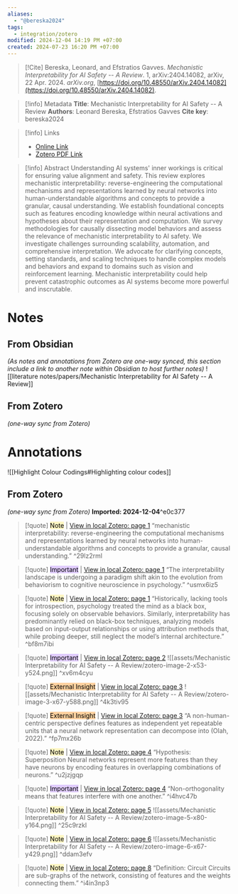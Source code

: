 ```yaml
---
aliases:
  - "@bereska2024"
tags:
  - integration/zotero
modified: 2024-12-04 14:19 PM +07:00
created: 2024-07-23 16:20 PM +07:00
---
```

> [!Cite]
> Bereska, Leonard, and Efstratios Gavves. _Mechanistic Interpretability for AI Safety -- A Review_. 1, arXiv:2404.14082, arXiv, 22 Apr. 2024. _arXiv.org_, [https://doi.org/10.48550/arXiv.2404.14082](https://doi.org/10.48550/arXiv.2404.14082).

> [!info] Metadata
> **Title**: Mechanistic Interpretability for AI Safety -- A Review
> **Authors**: Leonard Bereska, Efstratios Gavves
> **Cite key**: bereska2024

>[!info] Links
>
> - [Online Link](http://arxiv.org/abs/2404.14082)
> - [Zotero PDF Link](zotero://select/library/items/F3DCV9N9)

> [!info] Abstract
> Understanding AI systems' inner workings is critical for ensuring value alignment and safety. This review explores mechanistic interpretability: reverse-engineering the computational mechanisms and representations learned by neural networks into human-understandable algorithms and concepts to provide a granular, causal understanding. We establish foundational concepts such as features encoding knowledge within neural activations and hypotheses about their representation and computation. We survey methodologies for causally dissecting model behaviors and assess the relevance of mechanistic interpretability to AI safety. We investigate challenges surrounding scalability, automation, and comprehensive interpretation. We advocate for clarifying concepts, setting standards, and scaling techniques to handle complex models and behaviors and expand to domains such as vision and reinforcement learning. Mechanistic interpretability could help prevent catastrophic outcomes as AI systems become more powerful and inscrutable.

# Notes
## From Obsidian
_(As notes and annotations from Zotero are one-way synced, this section include a link to another note within Obsidian to host further notes)_
![[literature notes/papers/Mechanistic Interpretability for AI Safety -- A Review]]
## From Zotero
_(one-way sync from Zotero)_

# Annotations
![[Highlight Colour Codings#Highlighting colour codes]]
## From Zotero
_(one-way sync from Zotero)_
**Imported: 2024-12-04**^e0c377

>[!quote] <mark style="background: #FFF3A3A6;">Note</mark> | [View in local Zotero: page 1](zotero://open-pdf/library/items/MGFTCTVY?page=1&annotation=29LZ2RML)
>“mechanistic interpretability: reverse-engineering the computational mechanisms and representations learned by neural networks into human-understandable algorithms and concepts to provide a granular, causal understanding.” ^29lz2rml


>[!quote] <mark style="background: #D2B3FFA6;">Important</mark> | [View in local Zotero: page 1](zotero://open-pdf/library/items/MGFTCTVY?page=1&annotation=USMX6IZ5)
>“The interpretability landscape is undergoing a paradigm shift akin to the evolution from behaviorism to cognitive neuroscience in psychology.” ^usmx6iz5


>[!quote] <mark style="background: #FFF3A3A6;">Note</mark> | [View in local Zotero: page 1](zotero://open-pdf/library/items/MGFTCTVY?page=1&annotation=BF8M7IBI)
>“Historically, lacking tools for introspection, psychology treated the mind as a black box, focusing solely on observable behaviors. Similarly, interpretability has predominantly relied on black-box techniques, analyzing models based on input-output relationships or using attribution methods that, while probing deeper, still neglect the model’s internal architecture.” ^bf8m7ibi


>[!quote] <mark style="background: #D2B3FFA6;">Important</mark> | [View in local Zotero: page 2](zotero://open-pdf/library/items/MGFTCTVY?page=2&annotation=XV6M4CYU)
>![[assets/Mechanistic Interpretability for AI Safety -- A Review/zotero-image-2-x53-y524.png]] ^xv6m4cyu


>[!quote] <mark style="background: #FFB86CA6;">External Insight</mark> | [View in local Zotero: page 3](zotero://open-pdf/library/items/MGFTCTVY?page=3&annotation=4K3TIV95)
>![[assets/Mechanistic Interpretability for AI Safety -- A Review/zotero-image-3-x67-y588.png]] ^4k3tiv95


>[!quote] <mark style="background: #FFB86CA6;">External Insight</mark> | [View in local Zotero: page 3](zotero://open-pdf/library/items/MGFTCTVY?page=3&annotation=FP7MX26B)
>“A non-human-centric perspective defines features as independent yet repeatable units that a neural network representation can decompose into (Olah, 2022).” ^fp7mx26b


>[!quote] <mark style="background: #FFF3A3A6;">Note</mark> | [View in local Zotero: page 4](zotero://open-pdf/library/items/MGFTCTVY?page=4&annotation=U2JZJGQP)
>“Hypothesis: Superposition  Neural networks represent more features than they have neurons by encoding features in overlapping combinations of neurons.” ^u2jzjgqp


>[!quote] <mark style="background: #D2B3FFA6;">Important</mark> | [View in local Zotero: page 4](zotero://open-pdf/library/items/MGFTCTVY?page=4&annotation=I4HVC47B)
>“Non-orthogonality means that features interfere with one another.” ^i4hvc47b


>[!quote] <mark style="background: #FFF3A3A6;">Note</mark> | [View in local Zotero: page 5](zotero://open-pdf/library/items/MGFTCTVY?page=5&annotation=25C9RZKL)
>![[assets/Mechanistic Interpretability for AI Safety -- A Review/zotero-image-5-x80-y164.png]] ^25c9rzkl


>[!quote] <mark style="background: #FFF3A3A6;">Note</mark> | [View in local Zotero: page 6](zotero://open-pdf/library/items/MGFTCTVY?page=6&annotation=DDAM3EFV)
>![[assets/Mechanistic Interpretability for AI Safety -- A Review/zotero-image-6-x67-y429.png]] ^ddam3efv


>[!quote] <mark style="background: #FFF3A3A6;">Note</mark> | [View in local Zotero: page 8](zotero://open-pdf/library/items/MGFTCTVY?page=8&annotation=I4IN3NP3)
>“Definition: Circuit  Circuits are sub-graphs of the network, consisting of features and the weights connecting them.” ^i4in3np3


